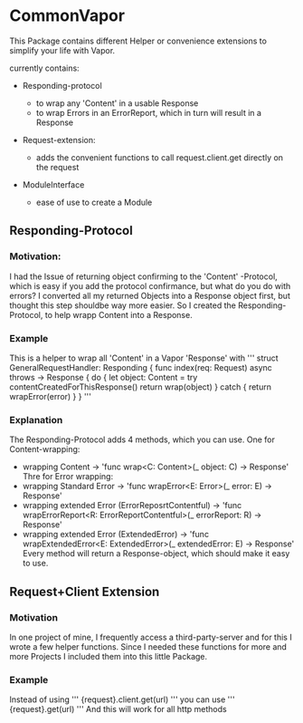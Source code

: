 # CommonVapor

This Package contains different Helper or convenience extensions to simplify your life with Vapor.

currently contains:
- Responding-protocol
  - to wrap any 'Content' in a usable Response
  - to wrap Errors in an ErrorReport, which in turn will result in a Response

- Request-extension:
    - adds the convenient functions to call request.client.get directly on the request
    
- ModuleInterface
    - ease of use to create a Module


## Responding-Protocol
### Motivation:
I had the Issue of returning object confirming to the 'Content' -Protocol, which is easy if you add the protocol confirmance, but what do you do with errors?
I converted all my returned Objects into a Response object first, but thought this step shouldbe way more easier. So I created the Responding-Protocol, to help wrapp Content into a Response.

### Example
This is a helper to wrap all 'Content' in a Vapor 'Response' with
'''
struct GeneralRequestHandler: Responding {
    func index(req: Request) async throws -> Response {
        do {
            let object: Content = try contentCreatedForThisResponse()
            return wrap(object)
        } catch {
            return wrapError(error)
        }
    }
'''

### Explanation
The Responding-Protocol adds 4 methods, which you can use.
One for Content-wrapping:
- wrapping Content -> 'func wrap<C: Content>(_ object: C) -> Response'
Thre for Error wrapping:
- wrapping Standard Error -> 'func wrapError<E: Error>(_ error: E) -> Response'
- wrapping extended Error (ErrorReposrtContentful) -> 'func wrapErrorReport<R: ErrorReportContentful>(_ errorReport: R) -> Response'
- wrapping extended Error (ExtendedError) -> 'func wrapExtendedError<E: ExtendedError>(_ extendedError: E) -> Response'
Every method will return a Response-object, which should make it easy to use.

## Request+Client Extension
### Motivation
In one project of mine, I frequently access a third-party-server and for this I wrote a few helper functions. Since I needed these functions for more and more Projects I included them into this little Package.

### Example
Instead of using 
'''
    {request}.client.get(url)
'''
you can use
'''
    {request}.get(url)
'''
And this will work for all http methods


